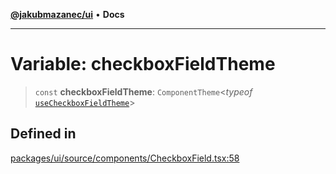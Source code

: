 [**@jakubmazanec/ui**](../README.md) • **Docs**

---

# Variable: checkboxFieldTheme

> `const` **checkboxFieldTheme**: `ComponentTheme`\<_typeof_
> [`useCheckboxFieldTheme`](../functions/useCheckboxFieldTheme.md)\>

## Defined in

[packages/ui/source/components/CheckboxField.tsx:58](https://github.com/jakubmazanec/tools/blob/4809b04453aafb35a917917e0b4964a9ec0cd132/packages/ui/source/components/CheckboxField.tsx#L58)
